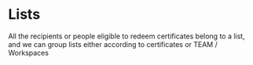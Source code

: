 # Lists

All the recipients or people eligible to redeem certificates belong to a list, and we can group lists either according to certificates or TEAM / Workspaces
